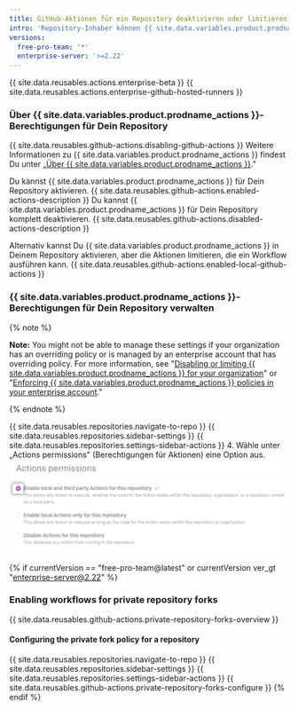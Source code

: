 ```yaml
---
title: GitHub-Aktionen für ein Repository deaktivieren oder limitieren
intro: 'Repository-Inhaber können {{ site.data.variables.product.prodname_actions }} für ein bestimmtes Repository deaktivieren, aktivieren und limitieren.'
versions:
  free-pro-team: '*'
  enterprise-server: '>=2.22'
---
```


{{ site.data.reusables.actions.enterprise-beta }}
{{ site.data.reusables.actions.enterprise-github-hosted-runners }}

### Über {{ site.data.variables.product.prodname_actions }}-Berechtigungen für Dein Repository

{{ site.data.reusables.github-actions.disabling-github-actions }} Weitere Informationen zu {{ site.data.variables.product.prodname_actions }} findest Du unter „[Über {{ site.data.variables.product.prodname_actions }}](/actions/getting-started-with-github-actions/about-github-actions)."

Du kannst {{ site.data.variables.product.prodname_actions }} für Dein Repository aktivieren. {{ site.data.reusables.github-actions.enabled-actions-description }} Du kannst {{ site.data.variables.product.prodname_actions }} für Dein Repository komplett deaktivieren. {{ site.data.reusables.github-actions.disabled-actions-description }}

Alternativ kannst Du {{ site.data.variables.product.prodname_actions }} in Deinem Repository aktivieren, aber die Aktionen limitieren, die ein Workflow ausführen kann. {{ site.data.reusables.github-actions.enabled-local-github-actions }}

### {{ site.data.variables.product.prodname_actions }}-Berechtigungen für Dein Repository verwalten

{% note %}

**Note:** You might not be able to manage these settings if your organization has an overriding policy or is managed by an enterprise account that has overriding policy. For more information, see "[Disabling or limiting {{ site.data.variables.product.prodname_actions }} for your organization](/github/setting-up-and-managing-organizations-and-teams/disabling-or-limiting-github-actions-for-your-organization)" or "[Enforcing {{ site.data.variables.product.prodname_actions }} policies in your enterprise account](/github/setting-up-and-managing-your-enterprise-account/enforcing-github-actions-policies-in-your-enterprise-account)."

{% endnote %}

{{ site.data.reusables.repositories.navigate-to-repo }}
{{ site.data.reusables.repositories.sidebar-settings }}
{{ site.data.reusables.repositories.settings-sidebar-actions }}
4. Wähle unter „Actions permissions" (Berechtigungen für Aktionen) eine Option aus. ![Aktiviere, deaktiviere oder limitiere die Aktionen für dieses Repository](/assets/images/help/repository/enable-repo-actions.png)

{% if currentVersion == "free-pro-team@latest" or currentVersion ver_gt "enterprise-server@2.22" %}
### Enabling workflows for private repository forks

{{ site.data.reusables.github-actions.private-repository-forks-overview }}

#### Configuring the private fork policy for a repository

{{ site.data.reusables.repositories.navigate-to-repo }}
{{ site.data.reusables.repositories.sidebar-settings }}
{{ site.data.reusables.repositories.settings-sidebar-actions }}
{{ site.data.reusables.github-actions.private-repository-forks-configure }}
{% endif %}
